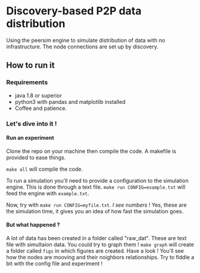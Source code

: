 # Discovery-based P2P data distribution 

Using the peersim engine to simulate distribution of data with no infrastructure. 
The node connections are set up by discovery. 

## How to run it

### Requirements

* java 1.8 or superior
* python3 with pandas and matplotlib installed
* Coffee and patience.

### Let's dive into it !
#### Run an experiment
Clone the repo on your machine then compile the code. A makefile is provided to ease things.

`make all` will compile the code.

To run a simulation you'll need to provide a configuration to the simulation engine.
This is done through a text file. 
`make run CONFIG=example.txt` will feed the engine with `example.txt`.

Now, try with `make run CONFIG=myfile.txt`. 
_I see numbers_ ! Yes, these are the simulation time, it gives you an idea of how fast the simulation goes.

#### But what happened ?
A lot of data has been created in a folder called "raw_dat". These are text file with simultaion data.
You could try to graph them ! 
`make graph` will create a folder called `figs` in which figures are created. Have a look ! 
You'll see how the nodes are mooving and their noighbors relationships.
Try to fiddle a bit with the config file and experiment ! 
